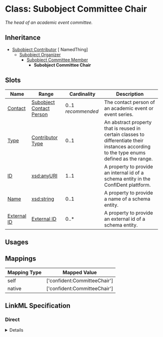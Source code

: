 # Class: Subobject Committee Chair
_The head of an academic event committee._







## Inheritance
* [Subobject Contributor](Contributor.md) [ NamedThing]
    * [Subobject Organizer](Organizer.md)
        * [Subobject Committee Member](CommitteeMember.md)
            * **Subobject Committee Chair**



## Slots

| Name | Range | Cardinality | Description  | 
| ---  | --- | --- | --- | 
| [Contact](contact.md) | [Subobject Contact Person](ContactPerson.md) | 0..1 _recommended_ | The contact person of an academic event or event series.  | 
| [Type](type.md) | [Contributor Type](ContributorType.md) | 0..1 | An abstract property that is reused in certain classes to differentiate their instances according to the type enums defined as the range.  | 
| [ID](id.md) | [xsd:anyURI](http://www.w3.org/2001/XMLSchema#anyURI) | 1..1 | A property to provide an internal id of a schema entity in the ConfIDent plattform.  | 
| [Name](name.md) | [xsd:string](http://www.w3.org/2001/XMLSchema#string) | 0..1 | A property to provide a name of a schema entity.  | 
| [External ID](external_id.md) | [External ID](ExternalIdentifier.md) | 0..* | A property to provide an external id of a schema entity.  | 


## Usages












## Mappings

| Mapping Type | Mapped Value |
| ---  | ---  |
| self | ['confident:CommitteeChair'] |
| native | ['confident:CommitteeChair'] |


## LinkML Specification

<!-- TODO: investigate https://stackoverflow.com/questions/37606292/how-to-create-tabbed-code-blocks-in-mkdocs-or-sphinx -->

### Direct

<details>
```yaml
name: CommitteeChair
description: The head of an academic event committee.
title: Subobject Committee Chair
from_schema: https://raw.githubusercontent.com/TIBHannover/ConfIDent_schema/main/src/linkml/ConfIDent_schema.yaml
is_a: CommitteeMember

```
</details>

### Induced

<details>
```yaml
name: CommitteeChair
description: The head of an academic event committee.
title: Subobject Committee Chair
from_schema: https://raw.githubusercontent.com/TIBHannover/ConfIDent_schema/main/src/linkml/ConfIDent_schema.yaml
is_a: CommitteeMember
attributes:
  contact:
    name: contact
    description: The contact person of an academic event or event series.
    title: Contact
    from_schema: https://raw.githubusercontent.com/TIBHannover/ConfIDent_schema/main/src/linkml/ConfIDent_schema.yaml
    alias: contact
    owner: CommitteeChair
    range: ContactPerson
    required: false
    recommended: true
    inlined: true
  type:
    name: type
    description: An abstract property that is reused in certain classes to differentiate
      their instances according to the type enums defined as the range.
    title: Type
    from_schema: https://raw.githubusercontent.com/TIBHannover/ConfIDent_schema/main/src/linkml/ConfIDent_schema.yaml
    abstract: true
    slot_uri: rdf:type
    designates_type: true
    alias: type
    owner: CommitteeChair
    range: ContributorType
  id:
    name: id
    description: A property to provide an internal id of a schema entity in the ConfIDent
      plattform.
    title: ID
    from_schema: https://raw.githubusercontent.com/TIBHannover/ConfIDent_schema/main/src/linkml/ConfIDent_schema.yaml
    identifier: true
    alias: id
    owner: CommitteeChair
    range: uriorcurie
    required: true
  name:
    name: name
    description: A property to provide a name of a schema entity.
    title: Name
    from_schema: https://raw.githubusercontent.com/TIBHannover/ConfIDent_schema/main/src/linkml/ConfIDent_schema.yaml
    slot_uri: sdo:name
    alias: name
    owner: CommitteeChair
    range: string
  external_id:
    name: external_id
    description: A property to provide an external id of a schema entity.
    title: External ID
    from_schema: https://raw.githubusercontent.com/TIBHannover/ConfIDent_schema/main/src/linkml/ConfIDent_schema.yaml
    slot_uri: iao:0000235
    multivalued: true
    alias: external_id
    owner: CommitteeChair
    range: ExternalIdentifier
    inlined: true
    inlined_as_list: true

```
</details>